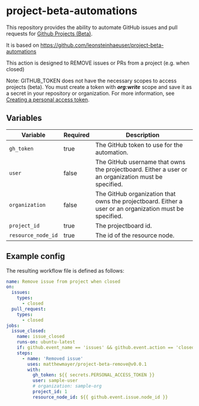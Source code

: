# project-beta-automations

This repository provides the ability to automate GitHub issues and pull requests for [Github Projects (Beta)](https://docs.github.com/en/issues/trying-out-the-new-projects-experience/about-projects). 

It is based on https://github.com/leonsteinhaeuser/project-beta-automations

This action is designed to REMOVE issues or PRs from a project (e.g. when closed)

Note: GITHUB_TOKEN does not have the necessary scopes to access projects (beta).
You must create a token with ***org:write*** scope and save it as a secret in your repository or organization.
For more information, see [Creating a personal access token](https://docs.github.com/en/authentication/keeping-your-account-and-data-secure/creating-a-personal-access-token).


## Variables

| Variable           | Required | Description |
| ------------------ | -------- |----------- |
| `gh_token`         | true     | The GitHub token to use for the automation. |
| `user`             | false    | The GitHub username that owns the projectboard. Either a user or an organization must be specified. |
| `organization`     | false    | The GitHub organization that owns the projectboard. Either a user or an organization must be specified. |
| `project_id`       | true     | The projectboard id. |
| `resource_node_id` | true     | The id of the resource node. |

## Example config


The resulting workflow file is defined as follows:

```yaml
name: Remove issue from project when closed
on:
  issues:
    types:
      - closed
  pull_request:
    types:
      - closed
jobs:
  issue_closed:
    name: issue_closed
    runs-on: ubuntu-latest
    if: github.event_name == 'issues' && github.event.action == 'closed'
    steps:
      - name: 'Removed issue'
        uses: matthewmayer/project-beta-remove@v0.0.1
        with:
          gh_token: ${{ secrets.PERSONAL_ACCESS_TOKEN }}
          user: sample-user
          # organization: sample-org
          project_id: 1
          resource_node_id: ${{ github.event.issue.node_id }}
```